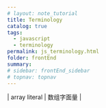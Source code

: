 ```yaml
---
# layout: note_tutorial
title: Terminology
catalog: true
tags: 
  - javascript
  - terminology
permalink: js_terminology.html
folder: frontEnd
summary: 
# sidebar: frontEnd_sidebar
# topnav: topnav
---
```


| array literal | 数组字面量 |
